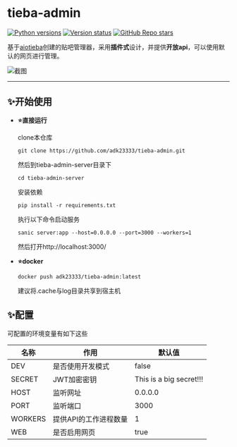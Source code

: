 # tieba-admin

[![Python versions](https://img.shields.io/badge/python-3.10%7C3.11%7C3.12-blue)]()
[![Version status](https://img.shields.io/badge/status-dev-orange)]()
[![GitHub Repo stars](https://img.shields.io/github/stars/adk23333/tieba-admin?style=flat)]()

基于[aiotieba](https://github.com/Starry-OvO/aiotieba)创建的贴吧管理器，采用**插件式**设计，并提供**开放api**，可以使用默认的网页进行管理。

![截图](https://s2.loli.net/2024/02/14/IB4FZevdGEVfiUK.png)

---

## ✨开始使用

- **:star:直接运行**

  clone本仓库

  ```shell
  git clone https://github.com/adk23333/tieba-admin.git
  ```

  然后到tieba-admin-server目录下

  ```shell
  cd tieba-admin-server
  ```
  
  安装依赖
  ```shell
  pip install -r requirements.txt
  ```

  执行以下命令启动服务

  ```shell
  sanic server:app --host=0.0.0.0 --port=3000 --workers=1
  ```

  然后打开http://localhost:3000/



- **:star:docker**

  ```shell
  docker push adk23333/tieba-admin:latest
  ```
  
  建议将.cache与log目录共享到宿主机

## ✨配置

可配置的环境变量有如下这些

| 名称    | 作用                  | 默认值                  |
| ------- | --------------------- | ----------------------- |
| DEV     | 是否使用开发模式      | false                   |
| SECRET  | JWT加密密钥           | This is a big secret!!! |
| HOST    | 监听网址              | 0.0.0.0                 |
| PORT    | 监听端口              | 3000                    |
| WORKERS | 提供API的工作进程数量 | 1                       |
| WEB     | 是否启用网页          | true                    |

